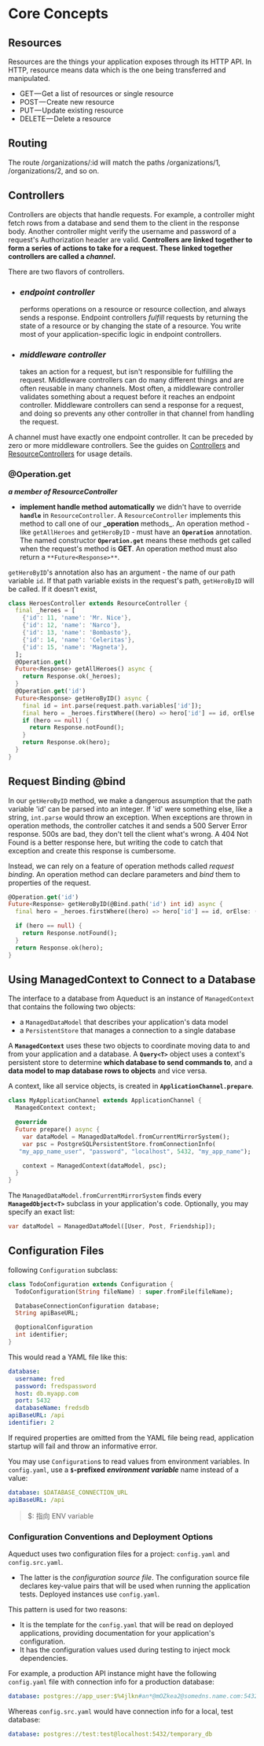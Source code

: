 # Core Concepts

## Resources
Resources are the things your application exposes through its HTTP API.
In HTTP, resource means data which is the one being transferred and manipulated.

-   GET — Get a list of resources or single resource
-   POST — Create new resource
-   PUT — Update existing resource
-   DELETE — Delete a resource

## Routing
The route /organizations/:id will match the paths /organizations/1, /organizations/2, and so on.



## Controllers
Controllers are objects that handle requests. For example, a controller might fetch rows from a database and send them to the client in the response body. Another controller might verify the username and password of a request's Authorization header are valid. **Controllers are linked together to form a series of actions to take for a request. These linked together controllers are called a _channel_.**

There are two flavors of controllers. 
- ### _endpoint controller_  
	 performs operations on a resource or resource collection, and always sends a response. Endpoint controllers  _fulfill_  requests by returning the state of a resource or by changing the state of a resource. You write most of your application-specific logic in endpoint controllers.

- ### _middleware controller_  
	takes an action for a request, but isn't responsible for fulfilling the request. Middleware controllers can do many different things and are often reusable in many channels. Most often, a middleware controller validates something about a request before it reaches an endpoint controller. Middleware controllers can send a response for a request, and doing so prevents any other controller in that channel from handling the request.

A channel must have exactly one endpoint controller. It can be preceded by zero or more middleware controllers. See the guides on  [Controllers](https://aqueduct.io/docs/http/controller/)  and  [ResourceControllers](https://aqueduct.io/docs/http/resource_controller/)  for usage details.



### @Operation.get 

**_a member of ResourceController_**
- **implement handle method automatically**
we didn't have to override  **`handle`**  in  `ResourceController`. A  `ResourceController`  implements this method to call one of our  **_operation** methods_. An operation method - like  `getAllHeroes`  and  `getHeroByID`  - must have an  **`Operation`** annotation. The named constructor  **`Operation.get`**  means these methods get called when the request's method is **GET**. An operation method must also return a  `**Future<Response>**`.

`getHeroByID`'s annotation also has an argument - the name of our path variable  `id`. If that path variable exists in the request's path,  `getHeroByID`  will be called. If it doesn't exist,

```dart
class HeroesController extends ResourceController {
  final _heroes = [
    {'id': 11, 'name': 'Mr. Nice'},
    {'id': 12, 'name': 'Narco'},
    {'id': 13, 'name': 'Bombasto'},
    {'id': 14, 'name': 'Celeritas'},
    {'id': 15, 'name': 'Magneta'},
  ];
  @Operation.get()
  Future<Response> getAllHeroes() async {
    return Response.ok(_heroes);
  }
  @Operation.get('id')
  Future<Response> getHeroByID() async {
    final id = int.parse(request.path.variables['id']);
    final hero = _heroes.firstWhere((hero) => hero['id'] == id, orElse: () => null);
    if (hero == null) {
      return Response.notFound();
    }
    return Response.ok(hero);
  }
}
```

## Request Binding @bind

In our  `getHeroByID`  method, we make a dangerous assumption that the path variable 'id' can be parsed into an integer. If 'id' were something else, like a string,  `int.parse`  would throw an exception. When exceptions are thrown in operation methods, the controller catches it and sends a 500 Server Error response. 500s are bad, they don't tell the client what's wrong. A 404 Not Found is a better response here, but writing the code to catch that exception and create this response is cumbersome.

Instead, we can rely on a feature of operation methods called  _request binding_. An operation method can declare parameters and  _bind_  them to properties of the request.

```dart
@Operation.get('id')
Future<Response> getHeroByID(@Bind.path('id') int id) async {
  final hero = _heroes.firstWhere((hero) => hero['id'] == id, orElse: () => null);

  if (hero == null) {
    return Response.notFound();
  }
  return Response.ok(hero);
}
```


## Using ManagedContext to Connect to a Database


The interface to a database from Aqueduct is an instance of  `ManagedContext`  that contains the following two objects:

-   a  `ManagedDataModel`  that describes your application's data model
-   a  `PersistentStore`  that manages a connection to a single database

A **`ManagedContext`** uses these two objects to coordinate moving data to and from your application and a database. A **`Query<T>`** object uses a context's persistent store to determine **which database to send commands to**, and a **data model to map database rows to objects** and vice versa.

A context, like all service objects, is created in **`ApplicationChannel.prepare`**.

```dart
class MyApplicationChannel extends ApplicationChannel {
  ManagedContext context;

  @override
  Future prepare() async {
    var dataModel = ManagedDataModel.fromCurrentMirrorSystem();
    var psc = PostgreSQLPersistentStore.fromConnectionInfo(
   "my_app_name_user", "password", "localhost", 5432, "my_app_name");

    context = ManagedContext(dataModel, psc);
  }
}
```

The `ManagedDataModel.fromCurrentMirrorSystem` finds every **`ManagedObject<T>`** subclass in your application's code. Optionally, you may specify an exact list:

```dart
var dataModel = ManagedDataModel([User, Post, Friendship]);
```


## Configuration Files

following  `Configuration`  subclass:

```dart
class TodoConfiguration extends Configuration {
  TodoConfiguration(String fileName) : super.fromFile(fileName);

  DatabaseConnectionConfiguration database;
  String apiBaseURL;

  @optionalConfiguration
  int identifier;
}
```

This would read a YAML file like this:

```yaml
database:
  username: fred
  password: fredspassword
  host: db.myapp.com
  port: 5432
  databaseName: fredsdb
apiBaseURL: /api
identifier: 2
```

If required properties are omitted from the YAML file being read, application startup will fail and throw an informative error.

You may use `Configuration`s to read values from environment variables. In `config.yaml`, use a **`$`-prefixed** ***environment variable*** name instead of a value:

```yaml
database: $DATABASE_CONNECTION_URL
apiBaseURL: /api
```
> $: 指向 ENV variable

 

### Configuration Conventions and Deployment Options

Aqueduct uses two configuration files for a project: `config.yaml` and `config.src.yaml`. 

- The latter is the _configuration source file_. 
  The configuration source file declares key-value pairs that will be used when running the application tests. Deployed instances use `config.yaml`.

This pattern is used for two reasons:

-   It is the template for the  `config.yaml`  that will be read on deployed applications, providing documentation for your application's configuration.
-   It has the configuration values used during testing to inject mock dependencies.

For example, a production API instance might have the following  `config.yaml`  file with connection info for a production database:

```yaml
database: postgres://app_user:$%4jlkn#an*@mOZkea2@somedns.name.com:5432/production_db
```

Whereas  `config.src.yaml`  would have connection info for a local, test database:

```yaml
database: postgres://test:test@localhost:5432/temporary_db
```







<!--stackedit_data:
eyJoaXN0b3J5IjpbLTgwNTIxOTg0NiwzNTg5OTY5MzEsLTE2OT
Y5MzM4MTEsMTU2MjU0NTA0MSwxMjQxMTE2Mjg1LC00MTA0ODA0
OSwtMzE4MTE1NjYxLDQ3Mjk5OTQxMSw2MjAwODIyMzgsLTg1Mj
A1NjU0NCwtNjcxNjkzMzIzLC0yMDE2NzEzNDAxLC00NDM2NDY3
OCwtMTE4OTg0OTA1LDUzODkyNDcxMiwxNzkzMjQyODU3LC01Nj
g1Mzk4NSwyMDg2MDA4ODA0LDE1NTkzMTEyNDFdfQ==
-->